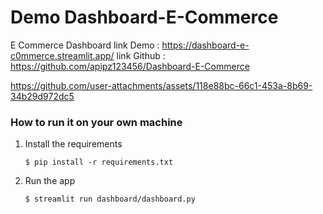 # Demo Dashboard-E-Commerce
E Commerce Dashboard 
link Demo : https://dashboard-e-c0mmerce.streamlit.app/
link Github : https://github.com/apipz123456/Dashboard-E-Commerce


https://github.com/user-attachments/assets/118e88bc-66c1-453a-8b69-34b29d972dc5

### How to run it on your own machine

1. Install the requirements

   ```
   $ pip install -r requirements.txt
   ```

2. Run the app

   ```
   $ streamlit run dashboard/dashboard.py
   ```
